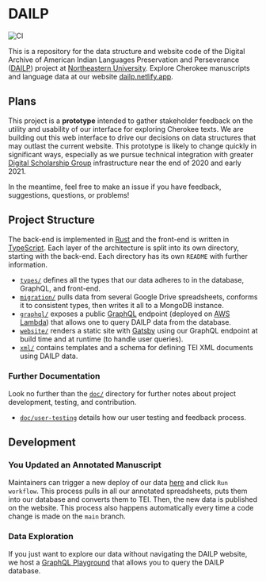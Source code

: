 # DAILP

![CI](https://github.com/NEU-DSG/dailp-encoding/workflows/CI/badge.svg)

This is a repository for the data structure and website code of the Digital Archive of American Indian Languages Preservation and Perseverance ([DAILP](https://dailp.northeastern.edu)) project at [Northeastern University](https://northeastern.edu).
Explore Cherokee manuscripts and language data at our website [dailp.netlify.app](https://dailp.netlify.app).

## Plans

This project is a **prototype** intended to gather stakeholder feedback on the utility and usability of our interface for exploring Cherokee texts.
We are building out this web interface to drive our decisions on data structures that may outlast the current website.
This prototype is likely to change quickly in significant ways, especially as we pursue technical integration with greater [Digital Scholarship Group](https://dsg.northeastern.edu/) infrastructure near the end of 2020 and early 2021.

In the meantime, feel free to make an issue if you have feedback, suggestions, questions, or problems!

## Project Structure

The back-end is implemented in [Rust](https://rust-lang.org) and the front-end is written in [TypeScript](https://www.typescriptlang.org/).
Each layer of the architecture is split into its own directory, starting with the back-end.
Each directory has its own `README` with further information.

- [`types/`](types) defines all the types that our data adheres to in the database, GraphQL, and front-end.
- [`migration/`](migration) pulls data from several Google Drive spreadsheets, conforms it to consistent types, then writes it all to a MongoDB instance.
- [`graphql/`](graphql) exposes a public [GraphQL](https://graphql.org/) endpoint (deployed on [AWS Lambda](https://aws.amazon.com/lambda/)) that allows one to query DAILP data from the database.
- [`website/`](website) renders a static site with [Gatsby](https://gatsbyjs.org/) using our GraphQL endpoint at build time and at runtime (to handle user queries).
- [`xml/`](xml) contains templates and a schema for defining TEI XML documents using DAILP data.

### Further Documentation

Look no further than the [`doc/`](doc) directory for further notes about project development, testing, and contribution.

- [`doc/user-testing`](doc/user-testing.md) details how our user testing and feedback process.

## Development

### You Updated an Annotated Manuscript

Maintainers can trigger a new deploy of our data [here](https://github.com/NEU-DSG/dailp-encoding/actions?query=workflow%3ACI) and click `Run workflow`.
This process pulls in all our annotated spreadsheets, puts them into our database and converts them to TEI.
Then, the new data is published on the website.
This process also happens automatically every time a code change is made on the `main` branch.

### Data Exploration

If you just want to explore our data without navigating the DAILP website, we host a [GraphQL Playground](https://e3j0jht905.execute-api.us-east-1.amazonaws.com/prod/graphql) that allows you to query the DAILP database.
